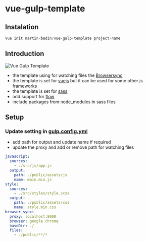 # vue-gulp-template

## Instalation

```js
vue init martin-badin/vue-gulp-template project-name
```

## Introduction
![Vue Gulp Template](template.jpg)
* the template using for watching files the [Browsersync](https://browsersync.io/)
* the template is set for [vuejs](https://vuejs.org) but it can be used for some other js frameworks
* the template is set for [sass](https://sass-lang.com/)
* add support for [flow](https://flow.org/en/)
* include packages from node_modules in sass files

## Setup

### Update setting in [gulp.config.yml](https://github.com/martin-badin/vue-gulp-template/blob/master/gulp.config.yml)

* add path for output and update name if required
* update the proxy and add or remove path for watching files

```yaml
javascript:
  sources:
    - ./src/js/app.js
  output:
    path: ./public/assets/js
    name: main.min.js
style:
  sources:
    - ./src/styles/style.scss
  output:
    path: ./public/assets/css
    name: style.min.css
browser_sync:
  proxy: localhost:8000
  browser: google chrome
  baseDir: ./
  files:
    - ./public/**/*
```